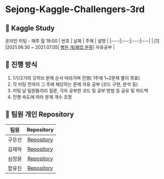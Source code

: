 # Sejong-Kaggle-Challengers-3rd
## 📌 Kaggle Study 
온라인 미팅 - 매주 월 19:00
| 번호 | 날짜 | 주제 | 설명 |
|:---:|:---:|:---:|:---|
| [1] |2021.06.30 ~ 2021.07.05| [병원 개/폐업 분류](https://dacon.io/competitions/official/9565/overview/)| 자유공부 |

## 📌 진행 방식 
1. 1기/2기의 깃허브 문제 순서 따라가며 진행( 1주에 1~2문제 풀이 목표)
2. 각 미팅 전까지 그 주에 해당하는 문제 자유 공부 (코드 구현, 분석 등)
3. 미팅 날 팀원들끼리 질문, 각자 공부한 코드 및 공부 방법 등 공유 및 피드백
4. 진행 속도에 따라 문제 개수 조정


## 📌 팀원 개인 Repository
| 팀원 | Repository |
| :--------: | :--------: |
| 구은선 |[Repository](https://github.com/Sejong-Kaggle-Challengers-3rd)|
| 김재하 |[Repository](https://github.com/Sejong-Kaggle-Challengers-3rd)|
| 심정윤 |[Repository](https://github.com/Sejong-Kaggle-Challengers-3rd)|
| 함유진 |[Repository](https://github.com/Sejong-Kaggle-Challengers-3rd)|
